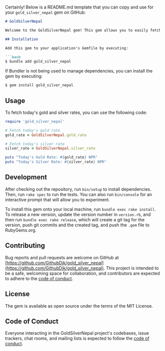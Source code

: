 Certainly! Below is a README.md template that you can copy and use for your `gold_silver_nepal` gem on GitHub:

```markdown
# GoldSilverNepal

Welcome to the GoldSilverNepal gem! This gem allows you to easily fetch today's gold and silver rates in Nepal. Stay up-to-date with the latest market prices for precious metals.

## Installation

Add this gem to your application's Gemfile by executing:

```bash
$ bundle add gold_silver_nepal
```

If Bundler is not being used to manage dependencies, you can install the gem by executing:

```bash
$ gem install gold_silver_nepal
```

## Usage

To fetch today's gold and silver rates, you can use the following code:

```ruby
require 'gold_silver_nepal'

# Fetch today's gold rate
gold_rate = GoldSilverNepal.gold_rate

# Fetch today's silver rate
silver_rate = GoldSilverNepal.silver_rate

puts "Today's Gold Rate: #{gold_rate} NPR"
puts "Today's Silver Rate: #{silver_rate} NPR"
```

## Development

After checking out the repository, run `bin/setup` to install dependencies. Then, run `rake spec` to run the tests. You can also run `bin/console` for an interactive prompt that will allow you to experiment.

To install this gem onto your local machine, run `bundle exec rake install`. To release a new version, update the version number in `version.rb`, and then run `bundle exec rake release`, which will create a git tag for the version, push git commits and the created tag, and push the `.gem` file to RubyGems.org.

## Contributing

Bug reports and pull requests are welcome on GitHub at [https://github.com/GithubDjk/gold_silver_nepal](https://github.com/GithubDjk/gold_silver_nepal). This project is intended to be a safe, welcoming space for collaboration, and contributors are expected to adhere to the [code of conduct](CODE_OF_CONDUCT.md).

## License

The gem is available as open source under the terms of the MIT License.

## Code of Conduct

Everyone interacting in the GoldSilverNepal project's codebases, issue trackers, chat rooms, and mailing lists is expected to follow the [code of conduct](CODE_OF_CONDUCT.md).
```